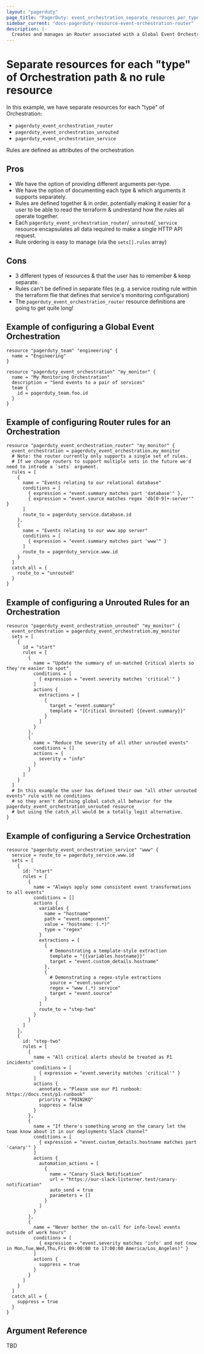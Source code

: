 ```yaml
---
layout: "pagerduty"
page_title: "PagerDuty: event_orchestration_separate_resources_per_type"
sidebar_current: "docs-pagerduty-resource-event-orchestration-router"
description: |-
  Creates and manages an Router associated with a Global Event Orchestration in PagerDuty.
---
```


# Separate resources for each "type" of Orchestration path & no rule resource

In this example, we have separate resources for each "type" of Orchestration:

* `pagerduty_event_orchestration_router`
* `pagerduty_event_orchestration_unrouted`
* `pagerduty_event_orchestration_service`

Rules are defined as attributes of the orchestration

## Pros

* We have the option of providing different arguments per-type.
* We have the option of documenting each type & which arguments it supports separately.
* Rules are defined together & in order, potentially making it easier for a user to be able to read the terraform & undrestand how the rules all operate together.
* Each `pagerduty_event_orchestration_router`/`_unrouted`/`_service` resource encapsulates all data required to make a single HTTP API request.
* Rule ordering is easy to manage (via the `sets[].rules` array)

## Cons

* 3 different types of resources & that the user has to remember & keep separate.
* Rules can't be defined in separate files (e.g. a service routing rule within the terraform flie that defines that service's monitoring configuration)
* The `pagerduty_event_orchestration_router` resource definitions are going to get quite long!

## Example of configuring a Global Event Orchestration

```hcl
resource "pagerduty_team" "engineering" {
  name = "Engineering"
}

resource "pagerduty_event_orchestration" "my_monitor" {
  name = "My Monitoring Orchestration"
  description = "Send events to a pair of services"
  team {
    id = pagerduty_team.foo.id
  }
}
```

## Example of configuring Router rules for an Orchestration

```hcl
resource "pagerduty_event_orchestration_router" "my_monitor" {
  event_orchestration = pagerduty_event_orchestration.my_monitor
  # Note: the router currently only supports a single set of rules.
  # If we change routers to support multiple sets in the future we'd need to introde a `sets` argument.
  rules = [
    {
      name = "Events relating to our relational database"
      conditions = [
        { expression = "event.summary matches part 'database'" },
        { expression = "event.source matches regex 'db[0-9]+-server'" }
      ]
      route_to = pagerduty_service.database.id
    },
    {
      name = "Events relating to our www app server"
      conditions = [
        { expression = "event.summary matches part 'www'" }
      ]
      route_to = pagerduty_service.www.id
    }
  ]
  catch_all = {
    route_to = "unrouted"
  }
}
```

## Example of configuring a Unrouted Rules for an Orchestration

```hcl
resource "pagerduty_event_orchestration_unrouted" "my_monitor" {
  event_orchestration = pagerduty_event_orchestration.my_monitor
  sets = [
    {
      id = "start"
      rules = [
        {
          name = "Update the summary of un-matched Critical alerts so they're easier to spot"
          conditions = [
            { expression = "event.severity matches 'critical'" }
          ]
          actions {
            extractions = [
              {
                target = "event.summary"
                template = "[Critical Unrouted] {{event.summary}}"
              }
            ]
          }
        },
        {
          name = "Reduce the severity of all other unrouted events"
          conditions = []
          actions = {
            severity = "info"
          }
        }
      ]
    }
  ]
  # In this example the user has defined their own "all other unrouted events" rule with no conditions
  # so they aren't defining global catch_all behavior for the pagerduty_event_orchestration_unrouted resource
  # but using the catch_all would be a totally legit alternative.
}
```

## Example of configuring a Service Orchestration

```hcl
resource "pagerduty_event_orchestration_service" "www" {
  service = route_to = pagerduty_service.www.id
  sets = [
    {
      id: "start"
      rules = [
        {
          name = "Always apply some consistent event transformations to all events"
          conditions = []
          actions {
            variables {
              name = "hostname"
              path = "event.component"
              value = "hostname: (.*)"
              type = "regex"
            }
            extractions = [
              {
                # Demonstrating a template-style extraction
                template = "{{variables.hostname}}"
                target = "event.custom_details.hostname"
              },
              {
                # Demonstrating a regex-style extractions
                source = "event.source"
                regex = "www (.*) service"
                target = "event.source"
              }
            ]
            route_to = "step-two"                 
          }
        }
      ]
    },
    {
      id: "step-two"
      rules = [
        {
          name = "All critical alerts should be treated as P1 incidents"
          conditions = [
            { expression = "event.severity matches 'critical'" }
          ]
          actions {
            annotate = "Please use our P1 runbook: https://docs.test/p1-runbook"
            priority = "P0IN2KQ"
            suppress = false
          }
        },
        {
          name = "If there's something wrong on the canary let the team know about it in our deployments Slack channel"
          conditions = [
            { expression = "event.custom_details.hostname matches part 'canary'" }
          ]
          actions {
            automation_actions = [
              {
                name = "Canary Slack Notification"
                url = "https://our-slack-listerner.test/canary-notification"
                auto_send = true
                parameters = []
              }
            ]
          }
        },
        {
          name = "Never bother the on-call for info-level events outside of work hours"
          conditions = [
            { expression = "event.severity matches 'info' and not (now in Mon,Tue,Wed,Thu,Fri 09:00:00 to 17:00:00 America/Los_Angeles)" }
          ]
          actions {
            suppress = true
          }
        }
      ]
    }
  ]
  catch_all = {
    suppress = true
  }
}
```

## Argument Reference

TBD